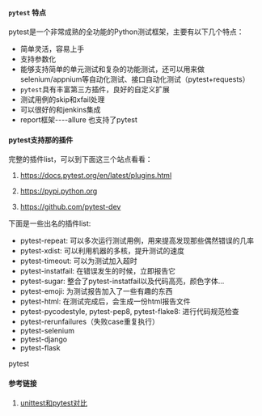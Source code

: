 

#### `pytest` 特点

pytest是一个非常成熟的全功能的Python测试框架，主要有以下几个特点：

- 简单灵活，容易上手
- 支持参数化
- 能够支持简单的单元测试和复杂的功能测试，还可以用来做selenium/appnium等自动化测试、接口自动化测试（pytest+requests）
- `pytest`具有丰富第三方插件，良好的自定义扩展
- 测试用例的skip和xfail处理
- 可以很好的和jenkins集成
- report框架----allure 也支持了pytest

#### pytest支持那的插件


完整的插件list，可以到下面这三个站点看看：

1. https://docs.pytest.org/en/latest/plugins.html

2. https://pypi.python.org

3. https://github.com/pytest-dev

下面是一些出名的插件list:

- pytest-repeat: 可以多次运行测试用例，用来提高发现那些偶然错误的几率
- pytest-xdist: 可以利用机器的多核，提升测试的速度
- pytest-timeout: 可以为测试加入超时
- pytest-instatfail: 在错误发生的时候，立即报告它
- pytest-sugar: 整合了pytest-instatfail以及代码高亮，颜色字体...
- pytest-emoji: 为测试报告加入了一些有趣的东西
- pytest-html: 在测试完成后，会生成一份html报告文件
- pytest-pycodestyle, pytest-pep8, pytest-flake8: 进行代码规范检查
- pytest-rerunfailures（失败case重复执行）
- pytest-selenium
- pytest-django
- pytest-flask    



pytest

#### 参考链接

1. [unittest和pytest对比](https://www.cnblogs.com/xiaohuhu/p/9804527.html)